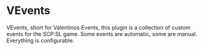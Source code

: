 # VEvents
VEvents, short for Valentinos Events, this plugin is a collection of custom events for the SCP:SL game. Some events are automatic, some are manual. Everything is configurable.
